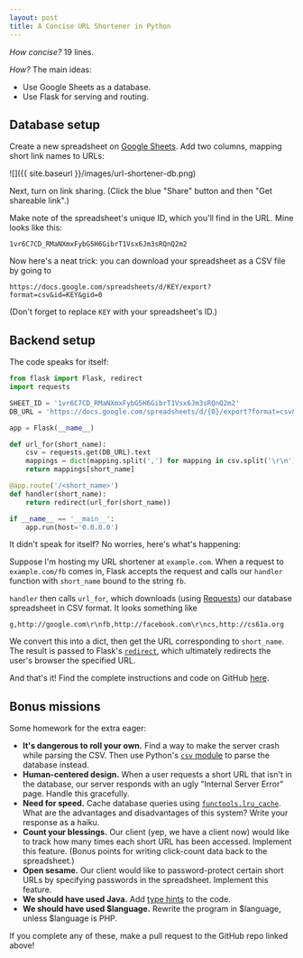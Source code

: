 ```yaml
---
layout: post
title: A Concise URL Shortener in Python
---
```


*How concise?* 19 lines.

*How?* The main ideas:
* Use Google Sheets as a database.
* Use Flask for serving and routing.

## Database setup

Create a new spreadsheet on [Google Sheets](http://sheets.google.com).
Add two columns, mapping short link names to URLs:

![]({{ site.baseurl }}/images/url-shortener-db.png)

Next, turn on link sharing. (Click the blue "Share" button and then "Get shareable link".)

Make note of the spreadsheet's unique ID, which you'll find in the URL.
Mine looks like this:

```
1vr6C7CD_RMaNXmxFybG5H6GibrT1Vsx6Jm3sRQnQ2m2
```

Now here's a neat trick: you can download your spreadsheet as a CSV file by going to

```
https://docs.google.com/spreadsheets/d/KEY/export?format=csv&id=KEY&gid=0
```

(Don't forget to replace `KEY` with your spreadsheet's ID.)

## Backend setup

The code speaks for itself:

```python
from flask import Flask, redirect
import requests

SHEET_ID = '1vr6C7CD_RMaNXmxFybG5H6GibrT1Vsx6Jm3sRQnQ2m2'
DB_URL = 'https://docs.google.com/spreadsheets/d/{0}/export?format=csv&id={0}&gid=0'.format(SHEET_ID)

app = Flask(__name__)

def url_for(short_name):
    csv = requests.get(DB_URL).text
    mappings = dict(mapping.split(',') for mapping in csv.split('\r\n'))
    return mappings[short_name]

@app.route('/<short_name>')
def handler(short_name):
    return redirect(url_for(short_name))

if __name__ == '__main__':
    app.run(host='0.0.0.0')
```

It didn't speak for itself? No worries, here's what's happening:

Suppose I'm hosting my URL shortener at `example.com`.
When a request to `example.com/fb` comes in, Flask accepts the request and calls our `handler` function with `short_name` bound to the string `fb`.

`handler` then calls `url_for`, which downloads (using [Requests](http://docs.python-requests.org/en/master/)) our database spreadsheet in CSV format. It looks something like

```
g,http://google.com\r\nfb,http://facebook.com\r\ncs,http://cs61a.org
```

We convert this into a dict, then get the URL corresponding to `short_name`.
The result is passed to Flask's [`redirect`](http://flask.pocoo.org/docs/api/#flask.redirect), which ultimately redirects the user's browser the specified URL.

And that's it! Find the complete instructions and code on GitHub [here](https://github.com/guoguo12/gsheets-url-shortener).

## Bonus missions

Some homework for the extra eager:

* **It's dangerous to roll your own.** Find a way to make the server crash while parsing the CSV.
Then use Python's [`csv` module](https://docs.python.org/3/library/csv.html) to parse the database instead.
* **Human-centered design.** When a user requests a short URL that isn't in the database, our server responds with an ugly "Internal Server Error" page. Handle this gracefully.
* **Need for speed.** Cache database queries using [`functools.lru_cache`](https://docs.python.org/3/library/functools.html#functools.lru_cache). What are the advantages and disadvantages of this system? Write your response as a haiku.
* **Count your blessings.** Our client (yep, we have a client now) would like to track how many times each short URL has been accessed. Implement this feature. (Bonus points for writing click-count data back to the spreadsheet.)
* **Open sesame.** Our client would like to password-protect certain short URLs by specifying passwords in the spreadsheet. Implement this feature.
* **We should have used Java.** Add [type hints](https://docs.python.org/3/library/typing.html) to the code.
* **We should have used $language.** Rewrite the program in $language, unless $language is PHP.

If you complete any of these, make a pull request to the GitHub repo linked above!
